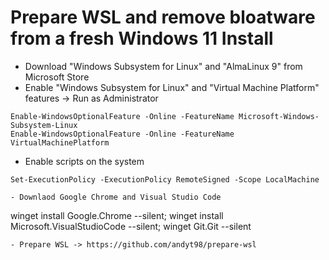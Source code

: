 # Prepare WSL and remove bloatware from a fresh Windows 11 Install
- Download "Windows Subsystem for Linux" and "AlmaLinux 9" from Microsoft Store
- Enable "Windows Subsystem for Linux" and "Virtual Machine Platform" features -> Run as Administrator
```
Enable-WindowsOptionalFeature -Online -FeatureName Microsoft-Windows-Subsystem-Linux
Enable-WindowsOptionalFeature -Online -FeatureName VirtualMachinePlatform
```
- Enable scripts on the system
```
Set-ExecutionPolicy -ExecutionPolicy RemoteSigned -Scope LocalMachine
```
```
- Downlaod Google Chrome and Visual Studio Code
```
winget install Google.Chrome --silent; winget install Microsoft.VisualStudioCode --silent; winget Git.Git --silent
```
- Prepare WSL -> https://github.com/andyt98/prepare-wsl
